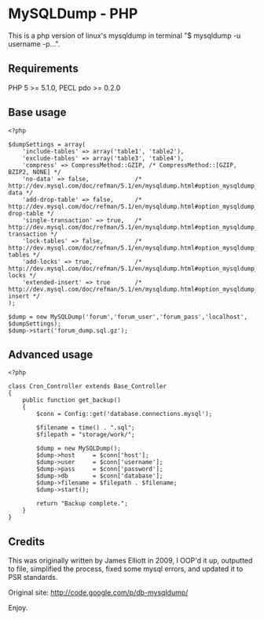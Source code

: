 # MySQLDump - PHP

This is a php version of linux's mysqldump in terminal "$ mysqldump -u username -p...".

## Requirements

PHP 5 >= 5.1.0, PECL pdo >= 0.2.0

## Base usage

    <?php

    $dumpSettings = array(
        'include-tables' => array('table1', 'table2'),
        'exclude-tables' => array('table3', 'table4'),
        'compress' => CompressMethod::GZIP, /* CompressMethod::[GZIP, BZIP2, NONE] */
        'no-data' => false,             /* http://dev.mysql.com/doc/refman/5.1/en/mysqldump.html#option_mysqldump_no-data */
        'add-drop-table' => false,      /* http://dev.mysql.com/doc/refman/5.1/en/mysqldump.html#option_mysqldump_add-drop-table */
        'single-transaction' => true,   /* http://dev.mysql.com/doc/refman/5.1/en/mysqldump.html#option_mysqldump_single-transaction */
        'lock-tables' => false,         /* http://dev.mysql.com/doc/refman/5.1/en/mysqldump.html#option_mysqldump_lock-tables */
        'add-locks' => true,            /* http://dev.mysql.com/doc/refman/5.1/en/mysqldump.html#option_mysqldump_add-locks */
        'extended-insert' => true       /* http://dev.mysql.com/doc/refman/5.1/en/mysqldump.html#option_mysqldump_extended-insert */
    );

    $dump = new MySQLDump('forum','forum_user','forum_pass','localhost', $dumpSettings);
    $dump->start('forum_dump.sql.gz');

## Advanced usage

    <?php

    class Cron_Controller extends Base_Controller
    {
        public function get_backup()
        {
            $conn = Config::get('database.connections.mysql');

            $filename = time() . ".sql";
            $filepath = "storage/work/";

            $dump = new MySQLDump();
            $dump->host     = $conn['host'];
            $dump->user     = $conn['username'];
            $dump->pass     = $conn['password'];
            $dump->db       = $conn['database'];
            $dump->filename = $filepath . $filename;
            $dump->start();

            return "Backup complete.";
        }
    }


## Credits

This was originally written by James Elliott in 2009, I OOP'd it up, outputted to file, simplified the process, fixed some mysql errors, and updated it to PSR standards.

Original site: http://code.google.com/p/db-mysqldump/

Enjoy.
